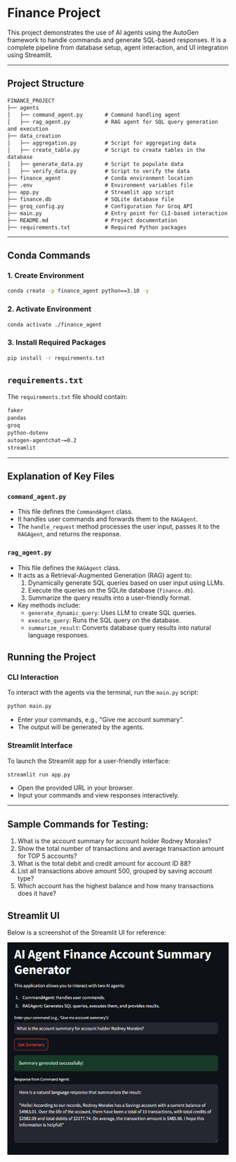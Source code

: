 # Finance Project

This project demonstrates the use of AI agents using the AutoGen framework to handle commands and generate SQL-based responses. It is a complete pipeline from database setup, agent interaction, and UI integration using Streamlit.

---

## Project Structure
```
FINANCE_PROJECT
├── agents
│   ├── command_agent.py       # Command handling agent
│   ├── rag_agent.py           # RAG agent for SQL query generation and execution
├── data_creation
│   ├── aggregation.py         # Script for aggregating data
│   ├── create_table.py        # Script to create tables in the database
│   ├── generate_data.py       # Script to populate data
│   ├── verify_data.py         # Script to verify the data
├── finance_agent              # Conda environment location
├── .env                       # Environment variables file
├── app.py                     # Streamlit app script
├── finance.db                 # SQLite database file
├── groq_config.py             # Configuration for Groq API
├── main.py                    # Entry point for CLI-based interaction
├── README.md                  # Project documentation
├── requirements.txt           # Required Python packages
```

---

## Conda Commands

### 1. Create Environment
```bash
conda create -p finance_agent python==3.10 -y
```

### 2. Activate Environment
```bash
conda activate ./finance_agent
```

### 3. Install Required Packages
```bash
pip install -r requirements.txt
```
## `requirements.txt`
The `requirements.txt` file should contain:
```txt
faker
pandas
groq
python-dotenv
autogen-agentchat~=0.2
streamlit
```
---

## Explanation of Key Files

### `command_agent.py`
- This file defines the `CommandAgent` class.
- It handles user commands and forwards them to the `RAGAgent`.
- The `handle_request` method processes the user input, passes it to the `RAGAgent`, and returns the response.

### `rag_agent.py`
- This file defines the `RAGAgent` class.
- It acts as a Retrieval-Augmented Generation (RAG) agent to:
  1. Dynamically generate SQL queries based on user input using LLMs.
  2. Execute the queries on the SQLite database (`finance.db`).
  3. Summarize the query results into a user-friendly format.
- Key methods include:
  - `generate_dynamic_query`: Uses LLM to create SQL queries.
  - `execute_query`: Runs the SQL query on the database.
  - `summarize_result`: Converts database query results into natural language responses.


## Running the Project

### CLI Interaction
To interact with the agents via the terminal, run the `main.py` script:
```bash
python main.py
```
- Enter your commands, e.g., "Give me account summary".
- The output will be generated by the agents.

### Streamlit Interface
To launch the Streamlit app for a user-friendly interface:
```bash
streamlit run app.py
```
- Open the provided URL in your browser.
- Input your commands and view responses interactively.

---

## Sample Commands for Testing:

1. What is the account summary for account holder Rodney Morales?
2. Show the total number of transactions and average transaction amount for TOP 5 accounts?
3. What is the total debit and credit amount for account ID 88?
4. List all transactions above amount 500, grouped by saving account type?
5. Which account has the highest balance and how many transactions does it have?


## Streamlit UI

Below is a screenshot of the Streamlit UI for reference:

![Streamlit UI Screenshot](image.png)
